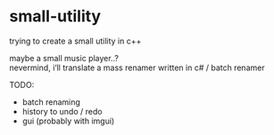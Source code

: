 # small-utility
trying to create a small utility in c++


maybe a small music player..? <br>
nevermind, i‘ll translate a mass renamer written in c# / batch renamer

TODO: <br>
- batch renaming
- history to undo / redo
- gui (probably with imgui)
